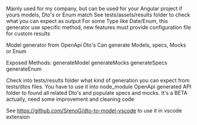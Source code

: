 Mainly used for my company, but can be used for your Angular project if yours models, Dto's or Enum match
See tests/assets/results folder to check what you can expect as output
For some Type like Date/Enum, this generator use specific method, new features must provide configuration file for custom results

Model generator from OpenApi Dto's
Can generate Models, specs, Mocks or Enum

Exposed Methods:
generateModel
generateMocks
generateSpecs
generateEnum

Check into tests/results folder what kind of generation you can expect from tests/dtos files.
You have to use it into node_module OpenApi generated API folder to found all related Dto's and populate specs and mocks.
It's a BETA actually, need some improvement and cleaning code

See https://github.com/SrenoG/dto-to-model-vscode to use it in vscode extension
